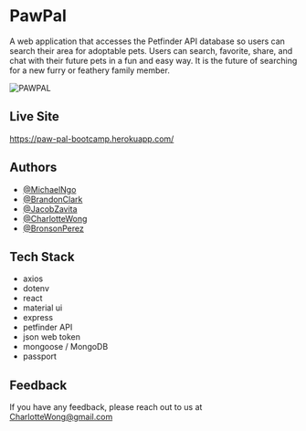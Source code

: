# PawPal

A web application that accesses the Petfinder API database so users can search their area for adoptable pets. Users can search, favorite, share, and chat with their future pets in a fun and easy way. It is the future of searching for a new furry or feathery family member.

![PAWPAL](https://user-images.githubusercontent.com/81652098/127085184-18cc5992-b2ef-4cd5-8f86-d345e5f7e07b.png)


## Live Site



  https://paw-pal-bootcamp.herokuapp.com/
## Authors

- [@MichaelNgo](https://github.com/DeviantSchemist)
- [@BrandonClark](https://github.com/bwclark90)
- [@JacobZavita](https://github.com/JacobZavita)
- [@CharlotteWong](https://github.com/CharlotteFrancis)
- [@BronsonPerez](https://github.com/bronsonsoda)

  
## Tech Stack

- axios
- dotenv
- react
- material ui
- express
- petfinder API
- json web token
- mongoose / MongoDB
- passport


  
## Feedback

If you have any feedback, please reach out to us at CharlotteWong@gmail.com
